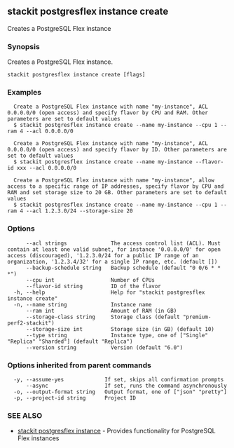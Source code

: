 ## stackit postgresflex instance create

Creates a PostgreSQL Flex instance

### Synopsis

Creates a PostgreSQL Flex instance.

```
stackit postgresflex instance create [flags]
```

### Examples

```
  Create a PostgreSQL Flex instance with name "my-instance", ACL 0.0.0.0/0 (open access) and specify flavor by CPU and RAM. Other parameters are set to default values
  $ stackit postgresflex instance create --name my-instance --cpu 1 --ram 4 --acl 0.0.0.0/0

  Create a PostgreSQL Flex instance with name "my-instance", ACL 0.0.0.0/0 (open access) and specify flavor by ID. Other parameters are set to default values
  $ stackit postgresflex instance create --name my-instance --flavor-id xxx --acl 0.0.0.0/0

  Create a PostgreSQL Flex instance with name "my-instance", allow access to a specific range of IP addresses, specify flavor by CPU and RAM and set storage size to 20 GB. Other parameters are set to default values
  $ stackit postgresflex instance create --name my-instance --cpu 1 --ram 4 --acl 1.2.3.0/24 --storage-size 20
```

### Options

```
      --acl strings              The access control list (ACL). Must contain at least one valid subnet, for instance '0.0.0.0/0' for open access (discouraged), '1.2.3.0/24 for a public IP range of an organization, '1.2.3.4/32' for a single IP range, etc. (default [])
      --backup-schedule string   Backup schedule (default "0 0/6 * * *")
      --cpu int                  Number of CPUs
      --flavor-id string         ID of the flavor
  -h, --help                     Help for "stackit postgresflex instance create"
  -n, --name string              Instance name
      --ram int                  Amount of RAM (in GB)
      --storage-class string     Storage class (default "premium-perf2-stackit")
      --storage-size int         Storage size (in GB) (default 10)
      --type string              Instance type, one of ["Single" "Replica" "Sharded"] (default "Replica")
      --version string           Version (default "6.0")
```

### Options inherited from parent commands

```
  -y, --assume-yes             If set, skips all confirmation prompts
      --async                  If set, runs the command asynchronously
  -o, --output-format string   Output format, one of ["json" "pretty"]
  -p, --project-id string      Project ID
```

### SEE ALSO

* [stackit postgresflex instance](./stackit_postgresflex_instance.md)	 - Provides functionality for PostgreSQL Flex instances

